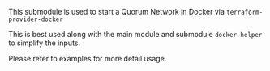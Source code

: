 This submodule is used to start a Quorum Network in Docker via `terraform-provider-docker`

This is best used along with the main module and submodule `docker-helper` to simplify the inputs.

Please refer to examples for more detail usage.